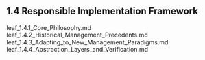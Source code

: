 ## 1.4 Responsible Implementation Framework

leaf_1.4.1_Core_Philosophy.md
leaf_1.4.2_Historical_Management_Precedents.md
leaf_1.4.3_Adapting_to_New_Management_Paradigms.md
leaf_1.4.4_Abstraction_Layers_and_Verification.md